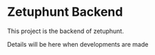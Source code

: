 # Zetuphunt Backend

This project is the backend of zetuphunt.

Details will be here when developments are made
